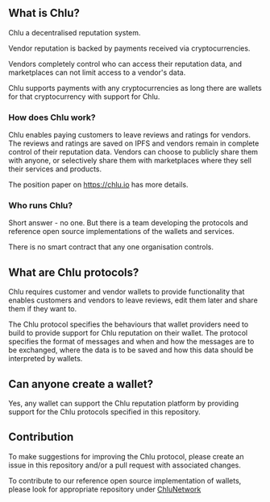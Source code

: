 
## What is Chlu? ##

Chlu a decentralised reputation system.

Vendor reputation is backed by payments received via cryptocurrencies.

Vendors completely control who can access their reputation data, and
marketplaces can not limit access to a vendor's data.

Chlu supports payments with any cryptocurrencies as long there are
wallets for that cryptocurrency with support for Chlu.

### How does Chlu work? ###

Chlu enables paying customers to leave reviews and ratings for
vendors. The reviews and ratings are saved on IPFS and vendors remain
in complete control of their reputation data. Vendors can choose to
publicly share them with anyone, or selectively share them with
marketplaces where they sell their services and products.

The position paper on https://chlu.io has more details.

### Who runs Chlu? ###

Short answer - no one. But there is a team developing the protocols
and reference open source implementations of the wallets and services.

There is no smart contract that any one organisation controls.

## What are Chlu protocols? ##

Chlu requires customer and vendor wallets to provide functionality
that enables customers and vendors to leave reviews, edit them later
and share them if they want to.

The Chlu protocol specifies the behaviours that wallet providers need
to build to provide support for Chlu reputation on their wallet. The
protocol specifies the format of messages and when and how the
messages are to be exchanged, where the data is to be saved and how
this data should be interpreted by wallets.

## Can anyone create a wallet? ##

Yes, any wallet can support the Chlu reputation platform by providing
support for the Chlu protocols specified in this repository.

## Contribution ##

To make suggestions for improving the Chlu protocol, please create an
issue in this repository and/or a pull request with associated changes.

To contribute to our reference open source implementation of wallets,
please look for appropriate repository under [ChluNetwork][ChluNetwork]

[ChluNetwork]: https://github.com/ChluNetwork "ChluNetwork - Github organisation"
